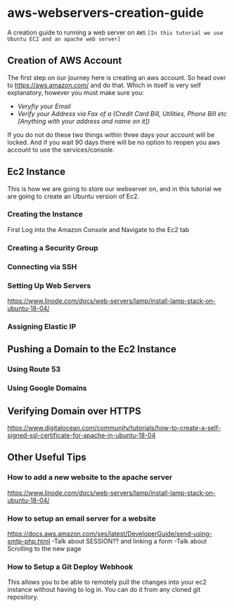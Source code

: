 # aws-webservers-creation-guide
A creation guide to running a web server on `AWS` ```[In this tutorial we use Ubuntu EC2 and an apache web server]```

## Creation of AWS Account
The first step on our journey here is creating an aws account. So head over to https://aws.amazon.com/ and do that.
Which in itself is very self explanatory, however you must make sure you:
  * *Veryfiy your Email*
  * *Verify your Address via Fax of a (Credit Card Bill, Utilities, Phone Bill etc [Anything with your address and name on it])*
  
If you do not do these two things within three days your account will be locked. And if you wait 90 days there will be no option to reopen you aws account to use the services/console.

## Ec2 Instance
This is how we are going to store our webserver on, and in this tutorial we are going to create an Ubuntu version of Ec2.

### Creating the Instance
First Log into the Amazon Console and Navigate to the Ec2 tab

### Creating a Security Group

### Connecting via SSH

### Setting Up Web Servers
https://www.linode.com/docs/web-servers/lamp/install-lamp-stack-on-ubuntu-18-04/

### Assigning Elastic IP

## Pushing a Domain to the Ec2 Instance

### Using Route 53

### Using Google Domains

## Verifying Domain over HTTPS
https://www.digitalocean.com/community/tutorials/how-to-create-a-self-signed-ssl-certificate-for-apache-in-ubuntu-18-04

## Other Useful Tips

### How to add a new website to the apache server
https://www.linode.com/docs/web-servers/lamp/install-lamp-stack-on-ubuntu-18-04/

### How to setup an email server for a website
https://docs.aws.amazon.com/ses/latest/DeveloperGuide/send-using-smtp-php.html
-Talk about SESSION?? and linking a form
-Talk about Scrolling to the new page

### How to Setup a Git Deploy Webhook
This allows you to be able to remotely pull the changes into your ec2 instance without having to log in. You can do it from any cloned git repository.
